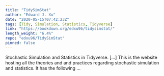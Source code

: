 ```yaml
---
title: "TidySimStat"
author: "Edward J. Xu"
date: "2020-05-15T07:42:23Z"
tags: [Tidy, Simulation, Statistics, Tidyverse]
link: "https://bookdown.org/edxu96/tidysimstat/"
length_weight: "6.4%"
repo: "edxu96/TidySimStat"
pinned: false
---
```


Stochastic Simulation and Statistics in Tidyverse. [...] This is the website hosting all the theories and and practices regarding stochastic simulation and statistics. It has the following ...
